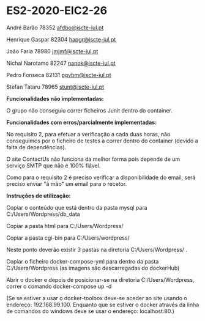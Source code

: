 # ES2-2020-EIC2-26 
André Barão 78352 afdbo@iscte-iul.pt

Henrique Gaspar 82304 hapgr@iscte-iul.pt

João Faria 78980 jmjmf@iscte-iul.pt

Nichal Narotamo 82247 nanok@iscte-iul.pt

Pedro Fonseca 82131 pgvbm@iscte-iul.pt

Stefan Tataru 78965 stunt@iscte-iul.pt


 **Funcionalidades não implementadas:**

O grupo não conseguiu correr ficheiros Junit dentro do container.




**Funcionalidades com erros/parcialmente implementadas:**

No requisito 2, para efetuar a verificação a cada duas horas, não conseguimos por o ficheiro de testes a correr dentro do container
(devido a falta de dependências).

O site ContactUs não funciona da melhor forma pois depende de um serviço SMTP que não é 100% fiável.

Como para o requisito 2 é preciso verificar a disponibilidade do email, será preciso enviar "à mão" um email para o recetor.





**Instruções de utilização:**

Copiar o conteúdo que está dentro da pasta mysql para C:/Users/Wordpress/db_data

Copiar a pasta html para C:/Users/Wordpress/

Copiar a pasta cgi-bin para C:/Users/wordpress/

Neste ponto deverão existir 3 pastas na diretoria C:/Users/Wordpress/ .

Copiar o ficheiro docker-compose-yml para dentro da pasta C:/Users/Wordpress (as imagens são descarregadas do dockerHub)

Abrir o docker e depois de posicionar-se na diretoria C:/Users/Wordpress, correr o comando docker-compose up -d

(Se se estiver a usar o docker-toolbox deve-se aceder ao site usando o endereço: 192.168.99.100. Enquanto que se estiver o docker através da linha de comandos do windows deve se usar o endereço: localhost:80.)



